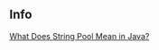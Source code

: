 ## Info
[What Does String Pool Mean in Java?](https://medium.com/javarevisited/what-does-string-pool-mean-in-java-414c725fbd59)